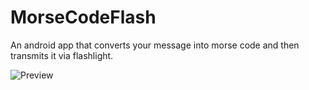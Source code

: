 # MorseCodeFlash 

An android app that converts your message into morse code and then transmits it via flashlight.

![Preview](https://github.com/NPetrov264/HTML_example/blob/main/screenshots/MorseCodeFlashScreenshot.png)

